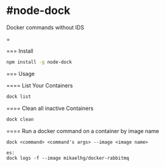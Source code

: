 #node-dock
=
Docker commands without IDS

=

=== Install

```bash
npm install -g node-dock
```

=== Usage

==== List Your Containers

```bash
dock list
```

==== Clean all inactive Containers

```bash
dock clean
```

==== Run a docker command on a container by image name

```
dock <command> <command's args> --image <image name>

es:
dock logs -f --image mikaelhg/docker-rabbitmq
```